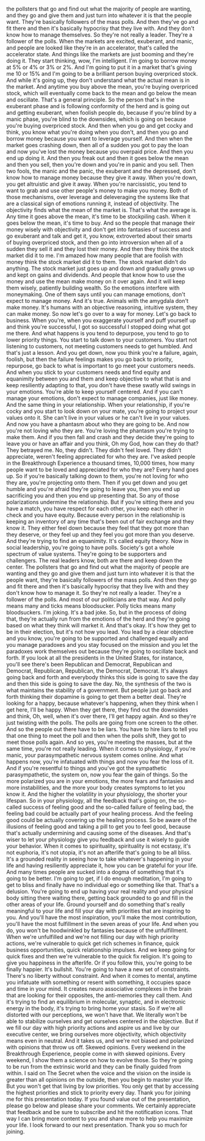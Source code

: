  the pollsters that go and find out what the majority of people are wanting, and they go and give them and just turn into whatever it is that the people want. They're basically followers of the mass polls. And then they've go and fit there and then it's basically hypocrisy that they live with. And they don't know how to manage themselves. So they're not really a leader. They're a follower of the polls. When the markets are excited, exuberant, and manic, and people are looked like they're in an accelerator, that's called the accelerator state. And things like the markets are just booming and they're doing it. They start thinking, wow, I'm intelligent. I'm going to borrow money at 5% or 4% or 3% or 2%. And I'm going to put it in a market that's giving me 10 or 15% and I'm going to be a brilliant person buying overpriced stock. And while it's going up, they don't understand what the actual mean is in the market. And anytime you buy above the mean, you're buying overpriced stock, which will eventually come back to the mean and go below the mean and oscillate. That's a general principle. So the person that's in the exuberant phase and is following conformity of the herd and is going out and getting exuberant, when foolish people do, because if you're blind by a manic phase, you're blind to the downsides, which is going on because you're buying overpriced stock. And then when you go and get cocky and think, you know what you're doing when you don't, and then you go and borrow money because you want to leverage yourself. And then when the market goes crashing down, then all of a sudden you got to pay the loan and now you've lost the money because you overpaid price. And then you end up doing it. And then you freak out and then it goes below the mean and then you sell, then you're down and you're in panic and you sell. Then two fools, the manic and the panic, the exuberant and the depressed, don't know how to manage money because they give it away. When you're down, you get altruistic and give it away. When you're narcissistic, you tend to want to grab and use other people's money to make you money. Both of those mechanisms, over leverage and deleveraging the systems like that are a classical sign of emotions running it, instead of objectivity. The objectivity finds what the mean of the market is. That's what the average is. Any time it goes above the mean, it's time to be stockpiling cash. When it goes below the mean, it's time to buy. And so the people that manage their money wisely with objectivity and don't get into fantasies of success and go exuberant and talk and get it, you know, extroverted about their smarts of buying overpriced stock, and then go into introversion when all of a sudden they sell it and they lost their money. And then they think the stock market did it to me. I'm amazed how many people that are foolish with money think the stock market did it to them. The stock market didn't do anything. The stock market just goes up and down and gradually grows up and kept on gains and dividends. And people that know how to use the money and use the mean make money on it over again. And it will keep them wisely, patiently building wealth. So the emotions interfere with moneymaking. One of them says until you can manage emotions, don't expect to manage money. And it's true. Animals with the amygdala don't make money. It's humans with an objective reasoning, intuitive system, they can make money. So now let's go over to a way for money. Let's go back to business. When you're, when you exaggerate yourself and puff yourself up and think you're successful, I got so successful I stopped doing what got me there. And what happens is you tend to depurpose, you tend to go to lower priority things. You start to talk down to your customers. You start not listening to customers, not meeting customers needs to get humbled. And that's just a lesson. And you get down, now you think you're a failure, again, foolish, but then the failure feelings makes you go back to priority, repurpose, go back to what is important to go meet your customers needs. And when you stick to your customers needs and find equity and equanimity between you and them and keep objective to what that is and keep resiliently adapting to that, you don't have these swatly wild swings in your emotions. You're able to keep yourself centered. And if you can't manage your emotions, don't expect to manage companies, just like money. And the same thing in your relationship. When your relationship, if you're cocky and you start to look down on your mate, you're going to project your values onto it. She can't live in your values or he can't live in your values. And now you have a phantasm about who they are going to be. And now you're not loving who they are. You're loving the phantasm you're trying to make them. And if you then fall and crash and they decide they're going to leave you or have an affair and you think, Oh my God, how can they do that? They betrayed me. No, they didn't. They didn't feel loved. They didn't appreciate, weren't feeling appreciated for who they are. I've asked people in the Breakthrough Experience a thousand times, 10,000 times, how many people want to be loved and appreciated for who they are? Every hand goes up. So if you're basically talking down to them, you're not loving for who they are, you're projecting onto them. Then if you get down and you get humble and you're afraid they're going to leave you, then you end up sacrificing you and then you end up presenting that. So any of those polarizations undermine the relationship. But if you're sitting there and you have a match, you have respect for each other, you keep each other in check and you have equity. Because every person in the relationship is keeping an inventory of any time that's been out of fair exchange and they know it. They either feel down because they feel that they got more than they deserve, or they feel up and they feel you got more than you deserve. And they're trying to find an equanimity. It's called equity theory. Now in social leadership, you're going to have polls. Society's got a whole spectrum of value systems. They're going to be supporters and challengers. The real leaders know, both are there and keep down the center. The pollsters that go and find out what the majority of people are wanting and they go and give them and just turn into whatever it is that the people want, they're basically followers of the mass polls. And then they go and fit there and then it's basically hypocrisy that they live with and they don't know how to manage it. So they're not really a leader. They're a follower of the polls. And most of our politicians are that way. And polly means many and ticks means bloodsucker. Polly ticks means many bloodsuckers. I'm joking. It's a bad joke. So, but in the process of doing that, they're actually run from the emotions of the herd and they're going based on what they think will market it. And that's okay. It's how they get to be in their election, but it's not how you lead. You lead by a clear objective and you know, you're going to be supported and challenged equally and you manage paradoxes and you stay focused on the mission and you let the paradoxes work themselves out because they're going to oscillate back and forth. If you look at all the presidents in the United States, for instance, you'll see there's been Republican and Democrat, Republican and Democrat, Republican, Republican, the Democrat, Democrat. It's always going back and forth and everybody thinks this side is going to save the day and then this side is going to save the day. No, the synthesis of the two is what maintains the stability of a government. But people just go back and forth thinking their dopamine is going to get them a better deal. They're looking for a happy, because whatever's happening, when they think when I get here, I'll be happy. When they get there, they find out the downsides and think, Oh, well, when it's over there, I'll get happy again. And so they're just twisting with the polls. The polls are going from one screen to the other. And so the people out there have to be liars. You have to hire liars to tell you that one thing to meet the poll and then when the polls shift, they got to meet those polls again. And so yes, you're meeting the masses, but at the same time, you're not really leading. When it comes to physiology, if you're manic, your parasympathetic nervous system comes online. And what happens now, you're infatuated with things and now you fear the loss of it. And if you're resentful to things and you've got the sympathetic parasympathetic, the system on, now you fear the gain of things. So the more polarized you are in your emotions, the more fears and fantasies and more instabilities, and the more your body creates symptoms to let you know it. And the higher the volatility in your physiology, the shorter your lifespan. So in your physiology, all the feedback that's going on, the so-called success of feeling good and the so-called failure of feeling bad, the feeling bad could be actually part of your healing process. And the feeling good could be actually covering up the healing process. So be aware of the illusions of feeling good and taking a pill to get you to feel good, because that's actually undermining and causing some of the diseases. And that's wiser to let your physiology give you feedback and use it wisely to guide your behavior. When it comes to spirituality, spirituality is not ecstasy, it's not euphoria, it's not utopia, it's not an afterlife that's going to be all bliss. It's a grounded reality in seeing how to take whatever's happening in your life and having resiliently appreciate it, how you can be grateful for your life. And many times people are sucked into a dogma of something that it's going to be better. I'm going to get, if I do enough meditation, I'm going to get to bliss and finally have no individual ego or something like that. That's a delusion. You're going to end up having your real reality and your physical body sitting there waiting there, getting back grounded to go and fill in the other areas of your life. Ground yourself and do something that's really meaningful to your life and fill your day with priorities that are inspiring to you. And you'll have the most inspiration, you'll make the most contribution, you'll have the most fulfillment in the seven areas of your life. And when you do, you won't be hoodwinkled by fantasies because of the unfulfillment. When we're unfulfilled and we're not filling our day with high priority actions, we're vulnerable to quick get rich schemes in finance, quick business opportunities, quick relationship impulses. And we keep going for quick fixes and then we're vulnerable to the quick fix religion. It's going to give you happiness in the afterlife. Or if you follow this, you're going to be finally happier. It's bullshit. You're going to have a new set of constraints. There's no liberty without constraint. And when it comes to mental, anytime you infatuate with something or resent with something, it occupies space and time in your mind. It creates neuro associative complexes in the brain that are looking for their opposites, the anti-memories they call them. And it's trying to find an equilibrium in molecular, synaptic, and in electronic energy in the body, it's trying to bring home your stasis. So if we're all distorted with our perceptions, we won't have that. We literally won't be able to stabilize ourselves and get ourselves centered in the objective. But if we fill our day with high priority actions and aspire us and live by our executive center, we bring ourselves more objectivity, which objectivity means even in neutral. And it takes us, and we're not biased and polarized with opinions that throw us off. Skewed opinions. Every weekend in the Breakthrough Experience, people come in with skewed opinions. Every weekend, I show them a science on how to evolve those. So they're going to be run from the extrinsic world and they can be finally guided from within. I said on The Secret when the voice and the vision on the inside is greater than all opinions on the outside, then you begin to master your life. But you won't get that living by low priorities. You only get that by accessing the highest priorities and stick to priority every day. Thank you for joining me for this presentation today. If you found value out of the presentation, please go below and please share your comments. We certainly appreciate that feedback and be sure to subscribe and hit the notification icons. That way I can bring more content to you and share more to help you maximize your life. I look forward to our next presentation. Thank you so much for joining.
